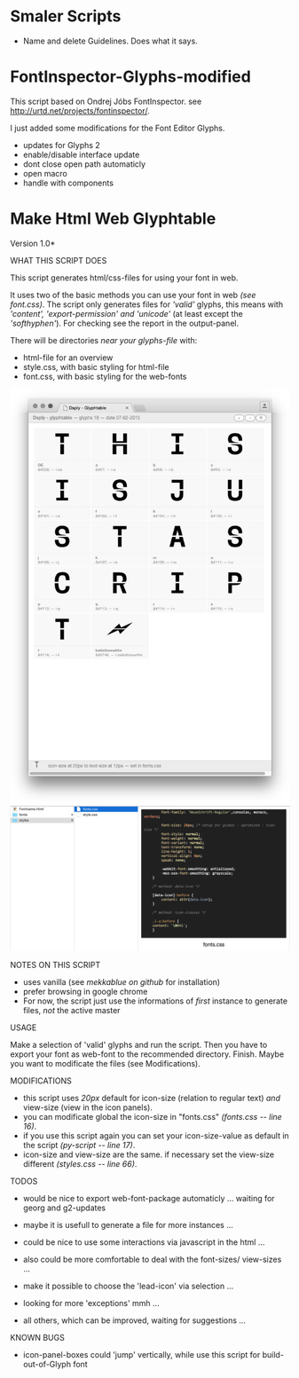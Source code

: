 # Smaler Scripts

* Name and delete Guidelines. Does what it says.


# FontInspector-Glyphs-modified

This script based on Ondrej Jóbs FontInspector. see http://urtd.net/projects/fontinspector/.

I just added some modifications for the Font Editor Glyphs.

* updates for Glyphs 2
* enable/disable interface update
* dont close open path automaticly
* open macro
* handle with components


# Make Html Web Glyphtable
Version 1.0*


WHAT THIS SCRIPT DOES

This script generates html/css-files for using your font in web.

It uses two of the basic methods you can use your font in web *(see font.css)*.
The script only generates files for *'valid'* glyphs, this means with *'content',
'export-permission' and 'unicode'* (at least except the *'softhyphen'*).
For checking see the report in the output-panel.

There will be directories *near your glyphs-file* with:

* html-file for an overview
* style.css, with basic styling for html-file
* font.css, with basic styling for the web-fonts

![Preview HTML of Table](x_htmlTable.png)
![Preview of Directories](x_dir.png)

NOTES ON THIS SCRIPT

* uses vanilla (see *mekkablue on github* for installation)
* prefer browsing in google chrome
* For now, the script just use the informations of *first* instance to generate files, *not* the active master


USAGE

Make a selection of 'valid' glyphs and run the script.
Then you have to export your font as web-font to the recommended directory.
Finish. Maybe you want to modificate the files (see Modifications).


MODIFICATIONS

* this script uses *20px* default for icon-size (relation to regular text) *and* view-size (view in the icon panels).
* you can modificate global the icon-size in "fonts.css" *(fonts.css -- line 16)*.
* if you use this script again you can set your icon-size-value as default in the script	*(py-script -- line 17)*.
* icon-size and view-size are the same. if necessary set the view-size different *(styles.css -- line 66)*.


TODOS

* would be nice to export web-font-package automaticly ... waiting for georg and g2-updates
* maybe it is usefull to generate a file for more instances ...
* could be nice to use some interactions via javascript in the html ...
* also could be more comfortable to deal with the font-sizes/ view-sizes ...
* make it possible to choose the 'lead-icon' via selection ...
* looking for more 'exceptions' mmh ...

* all others, which can be improved, waiting for suggestions ...


KNOWN BUGS

* icon-panel-boxes could 'jump' vertically, while use this script for build-out-of-Glyph font




 
 
